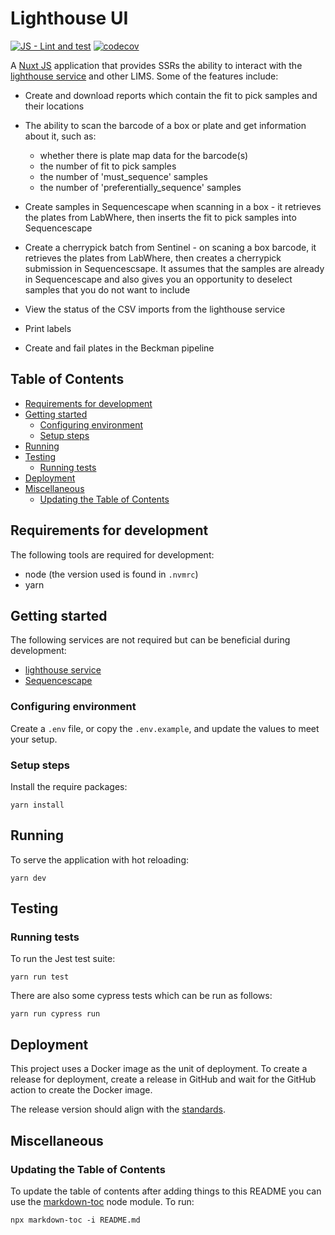 # Lighthouse UI

[![JS - Lint and test](https://github.com/sanger/lighthouse-ui/actions/workflows/js_ci.yml/badge.svg)](https://github.com/sanger/lighthouse-ui/actions/workflows/js_ci.yml)
[![codecov](https://codecov.io/gh/sanger/lighthouse-ui/branch/develop/graph/badge.svg)](https://codecov.io/gh/sanger/lighthouse-ui)

A [Nuxt JS](https://nuxtjs.org) application that provides SSRs the ability to interact with the [lighthouse service](https://github.com/sanger/lighthouse) and other LIMS. Some
of the features include:

- Create and download reports which contain the fit to pick samples and their locations
- The ability to scan the barcode of a box or plate and get information about it, such as:
  + whether there is plate map data for the barcode(s)
  + the number of fit to pick samples
  + the number of 'must_sequence' samples
  + the number of 'preferentially_sequence' samples
- Create samples in Sequencescape when scanning in a box - it retrieves the plates from LabWhere, then inserts the fit
to pick samples into Sequencescape

- Create a cherrypick batch from Sentinel - on scaning a box barcode, it retrieves the plates from LabWhere, then
creates a cherrypick submission in Sequencescsape. It assumes that the samples are already in Sequencescape and also
gives you an opportunity to deselect samples that you do not want to include
- View the status of the CSV imports from the lighthouse service
- Print labels
- Create and fail plates in the Beckman pipeline

## Table of Contents

<!-- toc -->

- [Requirements for development](#requirements-for-development)
- [Getting started](#getting-started)
  * [Configuring environment](#configuring-environment)
  * [Setup steps](#setup-steps)
- [Running](#running)
- [Testing](#testing)
  * [Running tests](#running-tests)
- [Deployment](#deployment)
- [Miscellaneous](#miscellaneous)
  * [Updating the Table of Contents](#updating-the-table-of-contents)

<!-- tocstop -->

## Requirements for development

The following tools are required for development:

- node (the version used is found in `.nvmrc`)
- yarn

## Getting started

The following services are not required but can be beneficial during development:

- [lighthouse service](https://github.com/sanger/lighthouse)
- [Sequencescape](https://github.com/sanger/sequencescape)

### Configuring environment

Create a `.env` file, or copy the `.env.example`, and update the values to meet your setup.

### Setup steps

Install the require packages:

    yarn install

## Running

To serve the application with hot reloading:

    yarn dev

## Testing

### Running tests

To run the Jest test suite:

    yarn run test

There are also some cypress tests which can be run as follows:

    yarn run cypress run

## Deployment

This project uses a Docker image as the unit of deployment. To create a release for deployment, create a release
in GitHub and wait for the GitHub action to create the Docker image.

The release version should align with the [standards](https://github.com/sanger/.github/blob/master/standards.md).

## Miscellaneous

### Updating the Table of Contents

To update the table of contents after adding things to this README you can use the [markdown-toc](https://github.com/jonschlinkert/markdown-toc)
node module. To run:

    npx markdown-toc -i README.md
